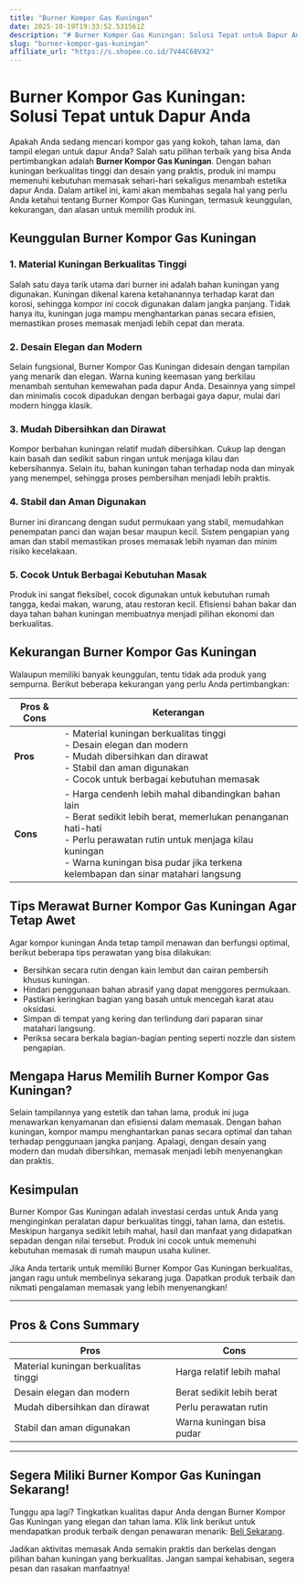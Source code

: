 ```yaml
---
title: "Burner Kompor Gas Kuningan"
date: 2025-10-19T19:33:52.531561Z
description: "# Burner Kompor Gas Kuningan: Solusi Tepat untuk Dapur Anda..."
slug: "burner-kompor-gas-kuningan"
affiliate_url: "https://s.shopee.co.id/7V44C68VX2"
---
```

# Burner Kompor Gas Kuningan: Solusi Tepat untuk Dapur Anda

Apakah Anda sedang mencari kompor gas yang kokoh, tahan lama, dan tampil elegan untuk dapur Anda? Salah satu pilihan terbaik yang bisa Anda pertimbangkan adalah **Burner Kompor Gas Kuningan**. Dengan bahan kuningan berkualitas tinggi dan desain yang praktis, produk ini mampu memenuhi kebutuhan memasak sehari-hari sekaligus menambah estetika dapur Anda. Dalam artikel ini, kami akan membahas segala hal yang perlu Anda ketahui tentang Burner Kompor Gas Kuningan, termasuk keunggulan, kekurangan, dan alasan untuk memilih produk ini.

## Keunggulan Burner Kompor Gas Kuningan

### 1. Material Kuningan Berkualitas Tinggi
Salah satu daya tarik utama dari burner ini adalah bahan kuningan yang digunakan. Kuningan dikenal karena ketahanannya terhadap karat dan korosi, sehingga kompor ini cocok digunakan dalam jangka panjang. Tidak hanya itu, kuningan juga mampu menghantarkan panas secara efisien, memastikan proses memasak menjadi lebih cepat dan merata.

### 2. Desain Elegan dan Modern
Selain fungsional, Burner Kompor Gas Kuningan didesain dengan tampilan yang menarik dan elegan. Warna kuning keemasan yang berkilau menambah sentuhan kemewahan pada dapur Anda. Desainnya yang simpel dan minimalis cocok dipadukan dengan berbagai gaya dapur, mulai dari modern hingga klasik.

### 3. Mudah Dibersihkan dan Dirawat
Kompor berbahan kuningan relatif mudah dibersihkan. Cukup lap dengan kain basah dan sedikit sabun ringan untuk menjaga kilau dan kebersihannya. Selain itu, bahan kuningan tahan terhadap noda dan minyak yang menempel, sehingga proses pembersihan menjadi lebih praktis.

### 4. Stabil dan Aman Digunakan
Burner ini dirancang dengan sudut permukaan yang stabil, memudahkan penempatan panci dan wajan besar maupun kecil. Sistem pengapian yang aman dan stabil memastikan proses memasak lebih nyaman dan minim risiko kecelakaan.

### 5. Cocok Untuk Berbagai Kebutuhan Masak
Produk ini sangat fleksibel, cocok digunakan untuk kebutuhan rumah tangga, kedai makan, warung, atau restoran kecil. Efisiensi bahan bakar dan daya tahan bahan kuningan membuatnya menjadi pilihan ekonomi dan berkualitas.

## Kekurangan Burner Kompor Gas Kuningan

Walaupun memiliki banyak keunggulan, tentu tidak ada produk yang sempurna. Berikut beberapa kekurangan yang perlu Anda pertimbangkan:

| **Pros & Cons** | **Keterangan** |
|----------------|----------------|
| **Pros** | - Material kuningan berkualitas tinggi<br>- Desain elegan dan modern<br>- Mudah dibersihkan dan dirawat<br>- Stabil dan aman digunakan<br>- Cocok untuk berbagai kebutuhan memasak |
| **Cons** | - Harga cendenh lebih mahal dibandingkan bahan lain<br>- Berat sedikit lebih berat, memerlukan penanganan hati-hati<br>- Perlu perawatan rutin untuk menjaga kilau kuningan<br>- Warna kuningan bisa pudar jika terkena kelembapan dan sinar matahari langsung |

## Tips Merawat Burner Kompor Gas Kuningan Agar Tetap Awet

Agar kompor kuningan Anda tetap tampil menawan dan berfungsi optimal, berikut beberapa tips perawatan yang bisa dilakukan:
- Bersihkan secara rutin dengan kain lembut dan cairan pembersih khusus kuningan.
- Hindari penggunaan bahan abrasif yang dapat menggores permukaan.
- Pastikan keringkan bagian yang basah untuk mencegah karat atau oksidasi.
- Simpan di tempat yang kering dan terlindung dari paparan sinar matahari langsung.
- Periksa secara berkala bagian-bagian penting seperti nozzle dan sistem pengapian.

## Mengapa Harus Memilih Burner Kompor Gas Kuningan?

Selain tampilannya yang estetik dan tahan lama, produk ini juga menawarkan kenyamanan dan efisiensi dalam memasak. Dengan bahan kuningan, kompor mampu menghantarkan panas secara optimal dan tahan terhadap penggunaan jangka panjang. Apalagi, dengan desain yang modern dan mudah dibersihkan, memasak menjadi lebih menyenangkan dan praktis.

## Kesimpulan

Burner Kompor Gas Kuningan adalah investasi cerdas untuk Anda yang menginginkan peralatan dapur berkualitas tinggi, tahan lama, dan estetis. Meskipun harganya sedikit lebih mahal, hasil dan manfaat yang didapatkan sepadan dengan nilai tersebut. Produk ini cocok untuk memenuhi kebutuhan memasak di rumah maupun usaha kuliner.

Jika Anda tertarik untuk memiliki Burner Kompor Gas Kuningan berkualitas, jangan ragu untuk membelinya sekarang juga. Dapatkan produk terbaik dan nikmati pengalaman memasak yang lebih menyenangkan!

---

## Pros & Cons Summary

| **Pros** | **Cons** |
|--------------|--------------|
| Material kuningan berkualitas tinggi | Harga relatif lebih mahal |
| Desain elegan dan modern | Berat sedikit lebih berat |
| Mudah dibersihkan dan dirawat | Perlu perawatan rutin |
| Stabil dan aman digunakan | Warna kuningan bisa pudar |

---

## Segera Miliki Burner Kompor Gas Kuningan Sekarang!

Tunggu apa lagi? Tingkatkan kualitas dapur Anda dengan Burner Kompor Gas Kuningan yang elegan dan tahan lama. Klik link berikut untuk mendapatkan produk terbaik dengan penawaran menarik: [Beli Sekarang](https://s.shopee.co.id/7V44C68VX2).

Jadikan aktivitas memasak Anda semakin praktis dan berkelas dengan pilihan bahan kuningan yang berkualitas. Jangan sampai kehabisan, segera pesan dan rasakan manfaatnya!